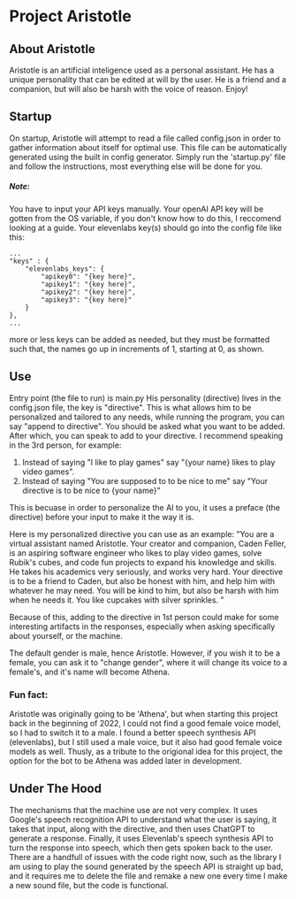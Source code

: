 # Project Aristotle 

## About Aristotle
Aristotle is an artificial inteligence used as a personal assistant.
He has a unique personality that can be edited at will by the user.
He is a friend and a companion, but will also be harsh with the voice of reason.
Enjoy!

## Startup
On startup, Aristotle will attempt to read a file called config.json in order to gather information about itself for optimal use. This file can be automatically generated using the built in config generator. Simply run the 'startup.py' file and follow the instructions, most everything else will be done for you. 
##### Note:
You have to input your API keys manually. Your openAI API key will be gotten from the OS variable, if you don't know how to do this, I reccomend looking at a guide. Your elevenlabs key(s) should go into the config file like this:
```
...
"keys" : {
    "elevenlabs_keys": {
        "apikey0": "{key here}",
        "apikey1": "{key here}",
        "apikey2": "{key here}",
        "apikey3": "{key here}"
    }
},
...
```
more or less keys can be added as needed, but they must be formatted such that, the names go up in increments of 1, starting at 0, as shown.

## Use
Entry point (the file to run) is main.py
His personality (directive) lives in the config.json file, the key is "directive". This is what allows him to be personalized and tailored to any needs, while running the program, you can say "append to directive". You should be asked what you want to be added. After which, you can speak to add to your directive. I recommend speaking in the 3rd person, for example:

1. Instead of saying "I like to play games" say "{your name} likes to play video games".
2. Instead of saying "You are supposed to to be nice to me" say "Your directive is to be nice to {your name}"

This is becuase in order to personalize the AI to you, it uses a preface (the directive) before your input to make it the way it is.

Here is my personalized directive you can use as an example:
"You are a virtual assistant named Aristotle. Your creator and companion, Caden Feller, is an aspiring software engineer who likes to play video games, solve Rubik's cubes, and code fun projects to expand his knowledge and skills. He takes his academics very seriously, and works very hard. Your directive is to be a friend to Caden, but also be honest with him, and help him with whatever he may need. You will be kind to him, but also be harsh with him when he needs it. You like cupcakes with silver sprinkles. "

Because of this, adding to the directive in 1st person could make for some interesting artifacts in the responses, especially when asking specifically about yourself, or the machine.

The default gender is male, hence Aristotle. However, if you wish it to be a female, you can ask it to "change gender", where it will change its voice to a female's, and it's name will become Athena.
### Fun fact:
Aristotle was originally going to be 'Athena', but when starting this project back in the beginning of 2022, I could not find a good female voice model, so I had to switch it to a male. I found a better speech synthesis API (elevenlabs), but I still used a male voice, but it also had good female voice models as well. Thusly, as a tribute to the origional idea for this project, the option for the bot to be Athena was added later in development.

## Under The Hood
The mechanisms that the machine use are not very complex. It uses Google's speech recognition API to understand what the user is saying, it takes that input, along with the directive, and then uses ChatGPT to generate a response. Finally, it uses Elevenlab's speech synthesis API to turn the response into speech, which then gets spoken back to the user. There are a handfull of issues with the code right now, such as the library I am using to play the sound generated by the speech API is straight up bad, and it requires me to delete the file and remake a new one every time I make a new sound file, but the code is functional.